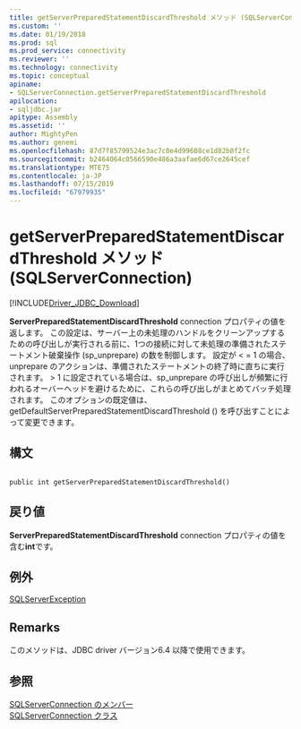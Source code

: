 ```yaml
---
title: getServerPreparedStatementDiscardThreshold メソッド (SQLServerConnection) |Microsoft Docs
ms.custom: ''
ms.date: 01/19/2018
ms.prod: sql
ms.prod_service: connectivity
ms.reviewer: ''
ms.technology: connectivity
ms.topic: conceptual
apiname:
- SQLServerConnection.getServerPreparedStatementDiscardThreshold
apilocation:
- sqljdbc.jar
apitype: Assembly
ms.assetid: ''
author: MightyPen
ms.author: genemi
ms.openlocfilehash: 87d7f85799524e3ac7c0e4d99608ce1d82b8f2fc
ms.sourcegitcommit: b2464064c0566590e486a3aafae6d67ce2645cef
ms.translationtype: MTE75
ms.contentlocale: ja-JP
ms.lasthandoff: 07/15/2019
ms.locfileid: "67979935"
---
```

# <a name="getserverpreparedstatementdiscardthreshold-method-sqlserverconnection"></a>getServerPreparedStatementDiscardThreshold メソッド (SQLServerConnection)
[!INCLUDE[Driver_JDBC_Download](../../../includes/driver_jdbc_download.md)]

 **ServerPreparedStatementDiscardThreshold** connection プロパティの値を返します。 この設定は、サーバー上の未処理のハンドルをクリーンアップするための呼び出しが実行される前に、1つの接続に対して未処理の準備されたステートメント破棄操作 (sp_unprepare) の数を制御します。 設定が < = 1 の場合、unprepare のアクションは、準備されたステートメントの終了時に直ちに実行されます。 > 1 に設定されている場合は、sp_unprepare の呼び出しが頻繁に行われるオーバーヘッドを避けるために、これらの呼び出しがまとめてバッチ処理されます。 このオプションの既定値は、getDefaultServerPreparedStatementDiscardThreshold () を呼び出すことによって変更できます。

## <a name="syntax"></a>構文  
  
```  
  
public int getServerPreparedStatementDiscardThreshold()  
```  

## <a name="return-value"></a>戻り値
 **ServerPreparedStatementDiscardThreshold** connection プロパティの値を含む**int**です。

## <a name="exceptions"></a>例外  
 [SQLServerException](../../../connect/jdbc/reference/sqlserverexception-class.md)  
 
## <a name="remarks"></a>Remarks  
 このメソッドは、JDBC driver バージョン6.4 以降で使用できます。
 
## <a name="see-also"></a>参照  
 [SQLServerConnection のメンバー](../../../connect/jdbc/reference/sqlserverconnection-members.md)   
 [SQLServerConnection クラス](../../../connect/jdbc/reference/sqlserverconnection-class.md)  
  
  
